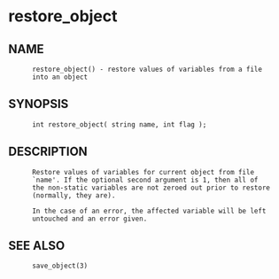 # restore_object
## NAME
          restore_object() - restore values of variables from a file
          into an object

## SYNOPSIS
          int restore_object( string name, int flag );

## DESCRIPTION
          Restore values of variables for current object from file
          `name'. If the optional second argument is 1, then all of
          the non-static variables are not zeroed out prior to restore
          (normally, they are).

          In the case of an error, the affected variable will be left
          untouched and an error given.

## SEE ALSO
          save_object(3)
